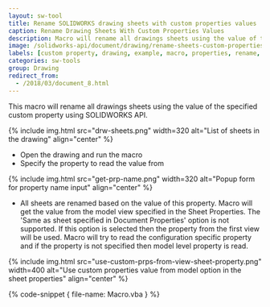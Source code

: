 ```yaml
---
layout: sw-tool
title: Rename SOLIDWORKS drawing sheets with custom properties values
caption: Rename Drawing Sheets With Custom Properties Values
description: Macro will rename all drawings sheets using the value of the specified custom property using SOLIDWORKS API
image: /solidworks-api/document/drawing/rename-sheets-custom-properties-values/drw-sheets.png
labels: [custom property, drawing, example, macro, properties, rename, sheet, solidworks api, vba]
categories: sw-tools
group: Drawing
redirect_from:
  - /2018/03/document_8.html
---
```

This macro will rename all drawings sheets using the value of the specified custom property using SOLIDWORKS API.

{% include img.html src="drw-sheets.png" width=320 alt="List of sheets in the drawing" align="center" %}

* Open the drawing and run the macro
* Specify the property to read the value from

{% include img.html src="get-prp-name.png" width=320 alt="Popup form for property name input" align="center" %}

* All sheets are renamed based on the value of this property. Macro will get the value from the model view specified in the Sheet Properties.
The 'Same as sheet specified in Document Properties'  option is not supported.
If this option is selected then the property from the first view will be used.
Macro will try to read the configuration specific property and if the property is not specified then model level property is read.

{% include img.html src="use-custom-prps-from-view-sheet-property.png" width=400 alt="Use custom properties value from model option in the sheet properties" align="center" %}

{% code-snippet { file-name: Macro.vba } %}
